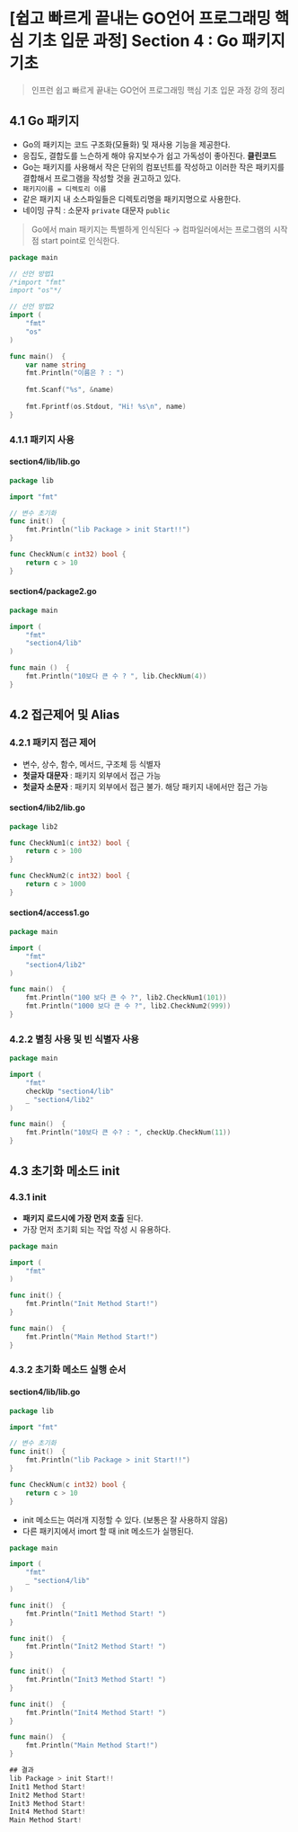 # [쉽고 빠르게 끝내는 GO언어 프로그래밍 핵심 기초 입문 과정] Section 4 : Go 패키지 기초


> 인프런 쉽고 빠르게 끝내는 GO언어 프로그래밍 핵심 기초 입문 과정 강의 정리 

## 4.1 Go 패키지

- Go의 패키지는 코드 구조화(모듈화) 및 재사용 기능을 제공한다.
- 응집도, 결합도를 느슨하게 해야 유지보수가 쉽고 가독성이 좋아진다. **클린코드**
- Go는 패키지를 사용해서 작은 단위의 컴포넌트를 작성하고 이러한 작은 패키지를 결합해서 프로그램을 작성할 것을 권고하고 있다.
- `패키지이름 = 디렉토리 이름`
- 같은 패키지 내 소스파일들은 디렉토리명을 패키지명으로 사용한다.
- 네이밍 규칙 : 소문자 `private` 대문자 `public`

> Go에서 main 패키지는 특별하게 인식된다 → 컴파일러에서는 프로그램의 시작점 start point로 인식한다.

```go
package main

// 선언 방법1
/*import "fmt"
import "os"*/

// 선언 방법2
import (
    "fmt"
    "os"
)

func main()  {
    var name string
    fmt.Println("이름은 ? : ")
    
    fmt.Scanf("%s", &name)
    
    fmt.Fprintf(os.Stdout, "Hi! %s\n", name)
}
```

### 4.1.1 패키지 사용

#### section4/lib/lib.go

```go
package lib

import "fmt"

// 변수 초기화
func init()  {
    fmt.Println("lib Package > init Start!!")
}

func CheckNum(c int32) bool {
    return c > 10
}
```

#### section4/package2.go
```go
package main

import (
    "fmt"
    "section4/lib"
)

func main ()  {
    fmt.Println("10보다 큰 수 ? ", lib.CheckNum(4))
}
```

## 4.2 접근제어 및 Alias

### 4.2.1 패키지 접근 제어
- 변수, 상수, 함수, 메서드, 구조체 등 식별자
- **첫글자 대문자** : 패키지 외부에서 접근 가능
- **첫글자 소문자** : 패키지 외부에서 접근 불가. 해당 패키지 내에서만 접근 가능

#### section4/lib2/lib.go

```go
package lib2

func CheckNum1(c int32) bool {
    return c > 100
}

func CheckNum2(c int32) bool {
    return c > 1000
}
```

#### section4/access1.go

```go
package main

import (
    "fmt"
    "section4/lib2"
)

func main()  {
    fmt.Println("100 보다 큰 수 ?", lib2.CheckNum1(101))
    fmt.Println("1000 보다 큰 수 ?", lib2.CheckNum2(999))
}
```

### 4.2.2 별칭 사용 및 빈 식별자 사용

```go
package main

import (
    "fmt"
    checkUp "section4/lib" 
    _ "section4/lib2"
)

func main()  {
    fmt.Println("10보다 큰 수? : ", checkUp.CheckNum(11))
}
```

## 4.3 초기화 메소드 init

### 4.3.1 init
- **패키지 로드시에 가장 먼저 호출** 된다.
- 가장 먼저 초기회 되는 작업 작성 시 유용하다.

```go
package main

import (
    "fmt"
)

func init() {
    fmt.Println("Init Method Start!")
}

func main()  {
    fmt.Println("Main Method Start!")
}
```

### 4.3.2 초기화 메소드 실행 순서

#### section4/lib/lib.go

```go
package lib

import "fmt"

// 변수 초기화
func init()  {
    fmt.Println("lib Package > init Start!!")
}

func CheckNum(c int32) bool {
    return c > 10
}
```

- init 메소드는 여러개 지정할 수 있다. (보통은 잘 사용하지 않음)
- 다른 패키지에서 imort 할 때 init 메소드가 실행된다.


```go
package main

import (
	"fmt"
	_ "section4/lib"
)

func init()  {
    fmt.Println("Init1 Method Start! ")
}

func init()  {
    fmt.Println("Init2 Method Start! ")
}

func init()  {
    fmt.Println("Init3 Method Start! ")
}

func init()  {
    fmt.Println("Init4 Method Start! ")
}

func main()  {
    fmt.Println("Main Method Start!")
}
```

```go
## 결과
lib Package > init Start!!
Init1 Method Start! 
Init2 Method Start! 
Init3 Method Start! 
Init4 Method Start! 
Main Method Start!
```

